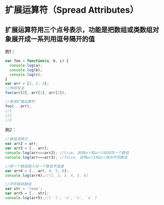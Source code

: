 # 扩展运算符（Spread Attributes）

## 扩展运算符用三个点号表示，功能是把数组或类数组对象展开成一系列用逗号隔开的值
例1：
```js
var foo = function(a, b, c) {
  console.log(a);
  console.log(b);
  console.log(c);
}
var arr = [1, 2, 3];
//传统写法
foo(arr[0], arr[1], arr[2]);

//使用扩展运算符
foo(...arr);
//1
//2
//3
```
例2：
```js
//数组深拷贝__
var arr2 = arr;
var arr3 = [...arr];
console.log(arr===arr2); //true, 说明arr和arr2指向同一个数组
console.log(arr===arr3); //false, 说明arr3和arr指向不同数组

//把一个数组插入另一个数组字面量
var arr4 = [...arr, 4, 5, 6];
console.log(arr4);//[1, 2, 3, 4, 5, 6]

//字符串转数组
var str = 'love';
var arr5 = [...str];
console.log(arr5);//[ 'l', 'o', 'v', 'e' ]
```
